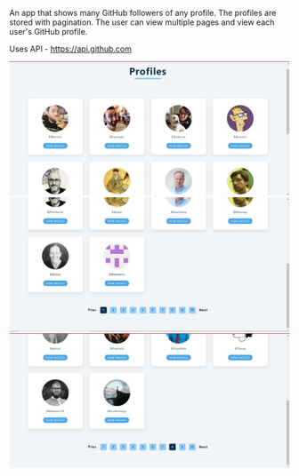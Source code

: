 An app that shows many GitHub followers of any profile. The profiles are
stored with pagination. The user can view multiple pages and view each user's GitHub profile.

Uses API - 
https://api.github.com


![alt text](home.jpg)
![alt text](page.jpg)
![alt text](page2.jpg)